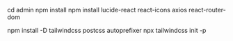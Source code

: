 cd admin
npm install
npm install lucide-react react-icons axios react-router-dom

npm install -D tailwindcss postcss autoprefixer
npx tailwindcss init -p 